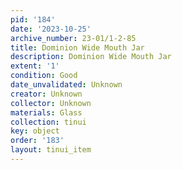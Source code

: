 ```yaml
---
pid: '184'
date: '2023-10-25'
archive_number: 23-01/1-2-85
title: Dominion Wide Mouth Jar
description: Dominion Wide Mouth Jar
extent: '1'
condition: Good
date_unvalidated: Unknown
creator: Unknown
collector: Unknown
materials: Glass
collection: tinui
key: object
order: '183'
layout: tinui_item
---
```


